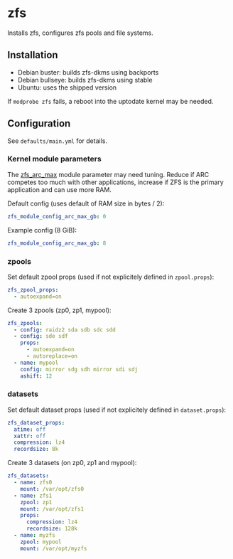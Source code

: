 zfs
===

Installs zfs, configures zfs pools and file systems.

Installation
------------

- Debian buster: builds zfs-dkms using backports
- Debian bullseye: builds zfs-dkms using stable
- Ubuntu: uses the shipped version

If `modprobe zfs` fails, a reboot into the uptodate kernel may be needed.

Configuration
-------------

See `defaults/main.yml` for details.

### Kernel module parameters

The [zfs_arc_max](https://openzfs.github.io/openzfs-docs/Performance%20and%20Tuning/Module%20Parameters.html#zfs-arc-max) module parameter may need tuning. Reduce if ARC competes too much with other applications, increase if ZFS is the primary application and can use more RAM.

Default config (uses default of RAM size in bytes / 2):

```yaml
zfs_module_config_arc_max_gb: 0
```

Example config (8 GiB):

```yaml
zfs_module_config_arc_max_gb: 8
```

### zpools

Set default zpool props (used if not explicitely defined in `zpool.props`):

```yaml
zfs_zpool_props:
  - autoexpand=on
```

Create 3 zpools (zp0, zp1, mypool):

```yaml
zfs_zpools:
  - config: raidz2 sda sdb sdc sdd
  - config: sde sdf
    props:
      - autoexpand=on
      - autoreplace=on
  - name: mypool
    config: mirror sdg sdh mirror sdi sdj
    ashift: 12
```

### datasets

Set default dataset props (used if not explicitely defined in `dataset.props`):

```yaml
zfs_dataset_props:
  atime: off
  xattr: off
  compression: lz4
  recordsize: 8k
```

Create 3 datasets (on zp0, zp1 and mypool):

```yaml
zfs_datasets:
  - name: zfs0
    mount: /var/opt/zfs0
  - name: zfs1
    zpool: zp1
    mount: /var/opt/zfs1
    props:
      compression: lz4
      recordsize: 128k
  - name: myzfs
    zpool: mypool
    mount: /var/opt/myzfs
```
